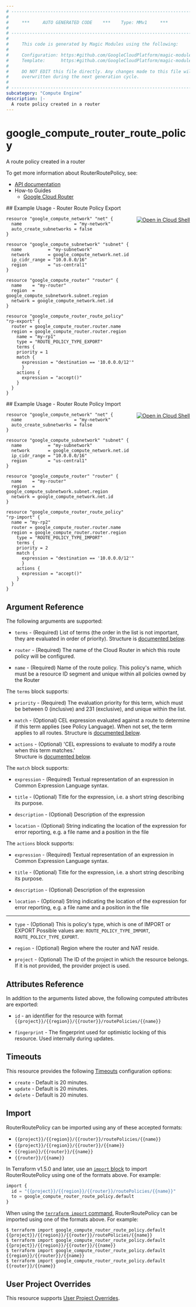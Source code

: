 ```yaml
---
# ----------------------------------------------------------------------------
#
#     ***     AUTO GENERATED CODE    ***    Type: MMv1     ***
#
# ----------------------------------------------------------------------------
#
#     This code is generated by Magic Modules using the following:
#
#     Configuration: https:#github.com/GoogleCloudPlatform/magic-modules/tree/main/mmv1/products/compute/RouterRoutePolicy.yaml
#     Template:      https:#github.com/GoogleCloudPlatform/magic-modules/tree/main/mmv1/templates/terraform/resource.html.markdown.tmpl
#
#     DO NOT EDIT this file directly. Any changes made to this file will be
#     overwritten during the next generation cycle.
#
# ----------------------------------------------------------------------------
subcategory: "Compute Engine"
description: |-
  A route policy created in a router
---
```


# google_compute_router_route_policy

A route policy created in a router


To get more information about RouterRoutePolicy, see:

* [API documentation](https://cloud.google.com/compute/docs/reference/rest/v1/routers)
* How-to Guides
    * [Google Cloud Router](https://cloud.google.com/router/docs/)

<div class = "oics-button" style="float: right; margin: 0 0 -15px">
  <a href="https://console.cloud.google.com/cloudshell/open?cloudshell_git_repo=https%3A%2F%2Fgithub.com%2Fterraform-google-modules%2Fdocs-examples.git&cloudshell_image=gcr.io%2Fcloudshell-images%2Fcloudshell%3Alatest&cloudshell_print=.%2Fmotd&cloudshell_tutorial=.%2Ftutorial.md&cloudshell_working_dir=router_route_policy_export&open_in_editor=main.tf" target="_blank">
    <img alt="Open in Cloud Shell" src="//gstatic.com/cloudssh/images/open-btn.svg" style="max-height: 44px; margin: 32px auto; max-width: 100%;">
  </a>
</div>
## Example Usage - Router Route Policy Export


```hcl
resource "google_compute_network" "net" {
  name                    = "my-network"
  auto_create_subnetworks = false
}

resource "google_compute_subnetwork" "subnet" {
  name          = "my-subnetwork"
  network       = google_compute_network.net.id
  ip_cidr_range = "10.0.0.0/16"
  region        = "us-central1"
}

resource "google_compute_router" "router" {
  name    = "my-router"
  region  = google_compute_subnetwork.subnet.region
  network = google_compute_network.net.id
}

resource "google_compute_router_route_policy" "rp-export" {
  router = google_compute_router.router.name
  region = google_compute_router.router.region
	name = "my-rp1"
	type = "ROUTE_POLICY_TYPE_EXPORT"
	terms {
    priority = 1
    match {
      expression = "destination == '10.0.0.0/12'"
	  }
    actions {
      expression = "accept()"
    }
  }
}
```
<div class = "oics-button" style="float: right; margin: 0 0 -15px">
  <a href="https://console.cloud.google.com/cloudshell/open?cloudshell_git_repo=https%3A%2F%2Fgithub.com%2Fterraform-google-modules%2Fdocs-examples.git&cloudshell_image=gcr.io%2Fcloudshell-images%2Fcloudshell%3Alatest&cloudshell_print=.%2Fmotd&cloudshell_tutorial=.%2Ftutorial.md&cloudshell_working_dir=router_route_policy_import&open_in_editor=main.tf" target="_blank">
    <img alt="Open in Cloud Shell" src="//gstatic.com/cloudssh/images/open-btn.svg" style="max-height: 44px; margin: 32px auto; max-width: 100%;">
  </a>
</div>
## Example Usage - Router Route Policy Import


```hcl
resource "google_compute_network" "net" {
  name                    = "my-network"
  auto_create_subnetworks = false
}

resource "google_compute_subnetwork" "subnet" {
  name          = "my-subnetwork"
  network       = google_compute_network.net.id
  ip_cidr_range = "10.0.0.0/16"
  region        = "us-central1"
}

resource "google_compute_router" "router" {
  name    = "my-router"
  region  = google_compute_subnetwork.subnet.region
  network = google_compute_network.net.id
}

resource "google_compute_router_route_policy" "rp-import" {
  name = "my-rp2"
  router = google_compute_router.router.name
  region = google_compute_router.router.region
	type = "ROUTE_POLICY_TYPE_IMPORT"
	terms {
    priority = 2
    match {
      expression = "destination == '10.0.0.0/12'"
	  }
    actions {
      expression = "accept()"
    }
  }
}
```

## Argument Reference

The following arguments are supported:


* `terms` -
  (Required)
  List of terms (the order in the list is not important, they are evaluated in order of priority).
  Structure is [documented below](#nested_terms).

* `router` -
  (Required)
  The name of the Cloud Router in which this route policy will be configured.

* `name` -
  (Required)
  Name of the route policy. This policy's name, which must be a resource ID segment and unique within all policies owned by the Router


<a name="nested_terms"></a>The `terms` block supports:

* `priority` -
  (Required)
  The evaluation priority for this term, which must be between 0 (inclusive) and 231 (exclusive), and unique within the list.

* `match` -
  (Optional)
  CEL expression evaluated against a route to determine if this term applies (see Policy Language). When not set, the term applies to all routes.
  Structure is [documented below](#nested_terms_terms_match).

* `actions` -
  (Optional)
  'CEL expressions to evaluate to modify a route when this term matches.'\
  Structure is [documented below](#nested_terms_terms_actions).


<a name="nested_terms_terms_match"></a>The `match` block supports:

* `expression` -
  (Required)
  Textual representation of an expression in Common Expression Language syntax.

* `title` -
  (Optional)
  Title for the expression, i.e. a short string describing its purpose.

* `description` -
  (Optional)
  Description of the expression

* `location` -
  (Optional)
  String indicating the location of the expression for error reporting, e.g. a file name and a position in the file

<a name="nested_terms_terms_actions"></a>The `actions` block supports:

* `expression` -
  (Required)
  Textual representation of an expression in Common Expression
  Language syntax.

* `title` -
  (Optional)
  Title for the expression, i.e. a short string describing its
  purpose.

* `description` -
  (Optional)
  Description of the expression

* `location` -
  (Optional)
  String indicating the location of the expression for error
  reporting, e.g. a file name and a position in the file

- - -


* `type` -
  (Optional)
  This is policy's type, which is one of IMPORT or EXPORT
  Possible values are: `ROUTE_POLICY_TYPE_IMPORT`, `ROUTE_POLICY_TYPE_EXPORT`.

* `region` -
  (Optional)
  Region where the router and NAT reside.

* `project` - (Optional) The ID of the project in which the resource belongs.
    If it is not provided, the provider project is used.


## Attributes Reference

In addition to the arguments listed above, the following computed attributes are exported:

* `id` - an identifier for the resource with format `{{project}}/{{region}}/{{router}}/routePolicies/{{name}}`

* `fingerprint` -
  The fingerprint used for optimistic locking of this resource.  Used
  internally during updates.


## Timeouts

This resource provides the following
[Timeouts](https://developer.hashicorp.com/terraform/plugin/sdkv2/resources/retries-and-customizable-timeouts) configuration options:

- `create` - Default is 20 minutes.
- `update` - Default is 20 minutes.
- `delete` - Default is 20 minutes.

## Import


RouterRoutePolicy can be imported using any of these accepted formats:

* `{{project}}/{{region}}/{{router}}/routePolicies/{{name}}`
* `{{project}}/{{region}}/{{router}}/{{name}}`
* `{{region}}/{{router}}/{{name}}`
* `{{router}}/{{name}}`


In Terraform v1.5.0 and later, use an [`import` block](https://developer.hashicorp.com/terraform/language/import) to import RouterRoutePolicy using one of the formats above. For example:

```tf
import {
  id = "{{project}}/{{region}}/{{router}}/routePolicies/{{name}}"
  to = google_compute_router_route_policy.default
}
```

When using the [`terraform import` command](https://developer.hashicorp.com/terraform/cli/commands/import), RouterRoutePolicy can be imported using one of the formats above. For example:

```
$ terraform import google_compute_router_route_policy.default {{project}}/{{region}}/{{router}}/routePolicies/{{name}}
$ terraform import google_compute_router_route_policy.default {{project}}/{{region}}/{{router}}/{{name}}
$ terraform import google_compute_router_route_policy.default {{region}}/{{router}}/{{name}}
$ terraform import google_compute_router_route_policy.default {{router}}/{{name}}
```

## User Project Overrides

This resource supports [User Project Overrides](https://registry.terraform.io/providers/hashicorp/google/latest/docs/guides/provider_reference#user_project_override).
